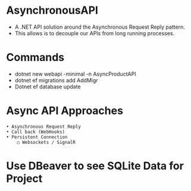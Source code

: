 # AsynchronousAPI
- A .NET API solution around the Asynchronous Request Reply pattern. 
- This allows is to decouple our APIs from long running processes.

# Commands
- dotnet new webapi -minimal -n AsyncProductAPI
- dotnet ef migrations add AddMigr
- Dotnet ef database update
  
# Async API Approaches
	• Asynchronous Request Reply
	• Call back (WebHooks)
	• Persistent Connection
		○ Websockets / SignalR


# Use DBeaver to see SQLite Data for Project
